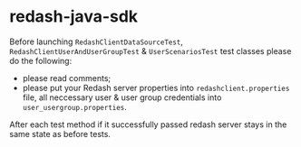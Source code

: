 # redash-java-sdk
Before launching `RedashClientDataSourceTest`, `RedashClientUserAndUserGroupTest` & `UserScenariosTest` test classes please do the following:
 - please read comments;
 - please put your Redash server properties into `redashclient.properties` file, all neccessary user & user group credentials into 
`user_usergroup.properties`.
  
After each test method if it successfully passed redash server stays in the same state as before tests.
